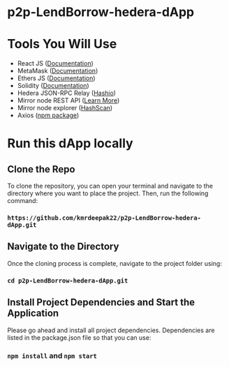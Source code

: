 # p2p-LendBorrow-hedera-dApp


# Tools You Will Use
- React JS ([Documentation](https://react.dev/))
- MetaMask ([Documentation](https://docs.metamask.io/wallet/))
- Ethers JS ([Documentation](https://docs.ethers.org/v6/))
- Solidity ([Documentation](https://docs.soliditylang.org/en/v0.8.19/))
- Hedera JSON-RPC Relay ([Hashio](https://swirldslabs.com/hashio/))
- Mirror node REST API ([Learn More](https://hedera.com/blog/how-to-look-up-transaction-history-on-hedera-using-mirror-nodes-back-to-the-basics))
- Mirror node explorer ([HashScan](https://hashscan.io/testnet))
- Axios ([npm package](https://www.npmjs.com/package/axios))

# Run this dApp locally
## Clone the Repo
To clone the repository, you can open your terminal and navigate to the directory where you want to place the project. Then, run the following command:
### `https://github.com/kmrdeepak22/p2p-LendBorrow-hedera-dApp.git`

## Navigate to the Directory
Once the cloning process is complete, navigate to the project folder using:
### `cd p2p-LendBorrow-hedera-dApp.git`

## Install Project Dependencies and Start the Application
Please go ahead and install all project dependencies. Dependencies are listed in the package.json file so that you can use:
### `npm install` and `npm start`

  
